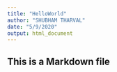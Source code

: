 ```yaml
---
title: "HelloWorld"
author: "SHUBHAM THARVAL"
date: "5/9/2020"
output: html_document
---
```

## This is a Markdown file